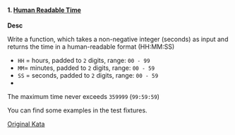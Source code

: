 #### 1. [Human Readable Time](HumanReadableTime.java)

**Desc**

Write a function, which takes a non-negative integer (seconds) as input and returns the time in a human-readable format (HH:MM:SS)

* `HH` = hours, padded to `2` digits, range: `00 - 99`
* `MM`= minutes, padded to `2` digits, range: `00 - 59`
* `SS` = seconds, padded to `2` digits, range: `00 - 59`
* 
The maximum time never exceeds `359999` (`99:59:59`)

You can find some examples in the test fixtures.

[Original Kata](https://www.codewars.com/kata/52685f7382004e774f0001f7/train/java)


